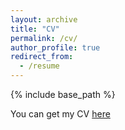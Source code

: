 ```yaml
---
layout: archive
title: "CV"
permalink: /cv/
author_profile: true
redirect_from:
  - /resume
---
```


{% include base_path %}

You can get my CV  [here](https://www.dropbox.com/s/lvymurh4btiea9y/CV_Lorenzo_Steccanella.pdf?dl=0)
